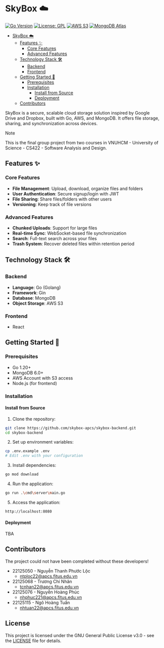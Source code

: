 # SkyBox ☁️

[![Go Version](https://img.shields.io/badge/go-1.20%2B-00ADD8?logo=go)](https://golang.org/dl/)
[![License: GPL](https://img.shields.io/badge/license-GPLv3-blue.svg)](https://www.gnu.org/licenses/gpl-3.0)
[![AWS S3](https://img.shields.io/badge/storage-AWS_S3-FF9900?logo=amazon-aws)](https://aws.amazon.com/s3/)
[![MongoDB Atlas](https://img.shields.io/badge/database-MongoDB_Atlas-47A248?logo=mongodb)](https://www.mongodb.com/atlas/database)

<!---toc:start-->
- [SkyBox ☁️](#skybox-️)
  - [Features ✨](#features)
    - [Core Features](#core-features)
    - [Advanced Features](#advanced-features)
  - [Technology Stack 🛠️](#technology-stack-🛠️)
    - [Backend](#backend)
    - [Frontend](#frontend)
  - [Getting Started 🚀](#getting-started-🚀)
    - [Prerequisites](#prerequisites)
    - [Installation](#installation)
      - [Install from Source](#install-from-source)
      - [Deployment](#deployment)
  - [Contributors](#contributors)
<!--toc:end-->

SkyBox is a secure, scalable cloud storage solution inspired by Google Drive and Dropbox, built with Go, AWS, and MongoDB. It offers file storage, sharing, and synchronization across devices.

> [!NOTE]
> This is the final group project from two courses in VNUHCM - University of Science - CS422 - Software Analysis and Design.

## Features ✨

### Core Features

- **File Management**: Upload, download, organize files and folders
- **User Authentication**: Secure signup/login with JWT
- **File Sharing**: Share files/folders with other users
- **Versioning**: Keep track of file versions

### Advanced Features

- **Chunked Uploads**: Support for large files
- **Real-time Sync**: WebSocket-based file synchronization
- **Search**: Full-text search across your files
- **Trash System**: Recover deleted files within retention period

## Technology Stack 🛠️

### Backend

- **Language**: Go (Golang)
- **Framework**: Gin
- **Database**: MongoDB
- **Object Storage**: AWS S3

### Frontend

- React

## Getting Started 🚀

### Prerequisites

- Go 1.20+
- MongoDB 6.0+
- AWS Account with S3 access
- Node.js (for frontend)

### Installation

#### Install from Source

1. Clone the repository:

```bash
git clone https://github.com/skybox-apcs/skybox-backend.git
cd skybox-backend
```

2. Set up environment variables:

```bash
cp .env.example .env
# Edit .env with your configuration
```

3. Install dependencies:

```bash
go mod download
```

4. Run the application:

```bash
go run .\cmd\server\main.go
```

5. Access the application:

```bash
http://localhost:8080
```

#### Deployment

TBA

## Contributors

The project could not have been completed without these developers!

- 22125050 - Nguyễn Thanh Phước Lộc
  - <ntploc22@apcs.fitus.edu.vn>
- 22125068 - Trương Chí Nhân
  - <tcnhan22@apcs.fitus.edu.vn>
- 22125076 - Nguyễn Hoàng Phúc
  - <nhphuc221@apcs.fitus.edu.vn>
- 22125115 - Ngô Hoàng Tuấn
  - <nhtuan22@apcs.fitus.edu.vn>

## License

This project is licensed under the GNU General Public License v3.0 - see the [LICENSE](https://github.com/skybox-apcs/skybox-backend/blob/KAN-1/LICENSE) file for details.
